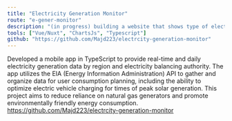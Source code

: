 ```yaml
---
title: "Electricity Generation Monitor"
route: "e-gener-monitor"
description: "(in progress) building a website that shows type of electricity being generated to users. Using EIA."
tools: ["Vue/Nuxt", "ChartsJs", "Typescript"]
github: "https://github.com/Majd223/electrcity-generation-monitor"
---
```

Developed a mobile app in TypeScript to provide real-time and daily electricity generation data by region and electricity balancing authority. The app utilizes the EIA (Energy Information Administration) API to gather and organize data for user consumption planning, including the ability to optimize electric vehicle charging for times of peak solar generation. This project aims to reduce reliance on natural gas generators and promote environmentally friendly energy consumption.
https://github.com/Majd223/electrcity-generation-monitor
